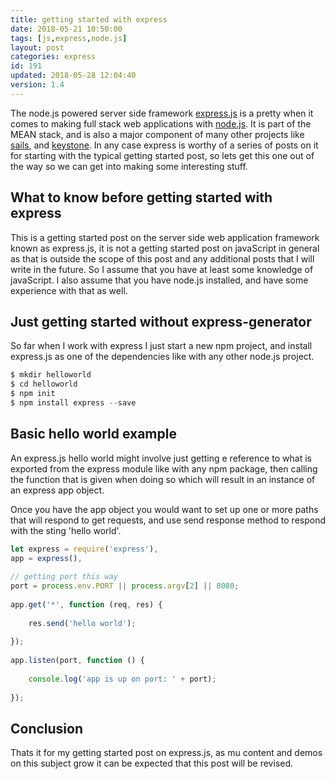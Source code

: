```yaml
---
title: getting started with express
date: 2018-05-21 10:50:00
tags: [js,express,node.js]
layout: post
categories: express
id: 191
updated: 2018-05-28 12:04:40
version: 1.4
---
```


The node.js powered server side framework [express.js](https://expressjs.com/) is a pretty when it comes to making full stack web applications with [node.js](https://nodejs.org/en/). It is part of the MEAN stack, and is also a major component of many other projects like [sails](https://www.npmjs.com/package/sails), and [keystone](https://www.npmjs.com/package/keystone). In any case express is worthy of a series of posts on it for starting with the typical getting started post, so lets get this one out of the way so we can get into making some interesting stuff.

<!-- more -->

## What to know before getting started with express

This is a getting started post on the server side web application framework known as express.js, it is not a getting started post on javaScript in general as that is outside the scope of this post and any additional posts that I will write in the future. So I assume that you have at least some knowledge of javaScript. I also assume that you have node.js installed, and have some experience with that as well.

## Just getting started without express-generator

So far when I work with express I just start a new npm project, and install express.js as one of the dependencies like with any other node.js project.

```js
$ mkdir helloworld
$ cd helloworld
$ npm init
$ npm install express --save
```

## Basic hello world example

An express.js hello world might involve just getting e reference to what is exported from the express module like with any npm package, then calling the function that is given when doing so which will result in an instance of an express app object.

Once you have the app object you would want to set up one or more paths that will respond to get requests, and use send response method to respond with the sting 'hello world'.

```js
let express = require('express'),
app = express(),
 
// getting port this way
port = process.env.PORT || process.argv[2] || 8080;
 
app.get('*', function (req, res) {
 
    res.send('hello world');
 
});
 
app.listen(port, function () {
 
    console.log('app is up on port: ' + port);
 
});
```

## Conclusion

Thats it for my getting started post on express.js, as mu content and demos on this subject grow it can be expected that this post will be revised.